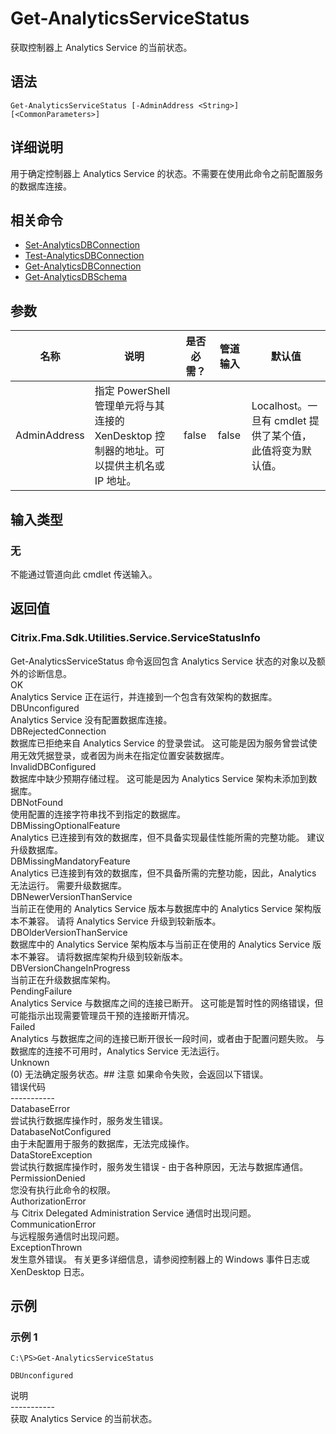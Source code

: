 # Get-AnalyticsServiceStatus

获取控制器上 Analytics Service 的当前状态。

## 语法

    Get-AnalyticsServiceStatus [-AdminAddress <String>] [<CommonParameters>]
    

## 详细说明

用于确定控制器上 Analytics Service 的状态。不需要在使用此命令之前配置服务的数据库连接。

## 相关命令

- [Set-AnalyticsDBConnection](Set-AnalyticsDBConnection.html)
- [Test-AnalyticsDBConnection](Test-AnalyticsDBConnection.html)
- [Get-AnalyticsDBConnection](Get-AnalyticsDBConnection.html)
- [Get-AnalyticsDBSchema](Get-AnalyticsDBSchema.html)

## 参数

| 名称           | 说明                                                         | 是否必需？ | 管道输入  | 默认值                                   |
| ------------ | ---------------------------------------------------------- | ----- | ----- | ------------------------------------- |
| AdminAddress | 指定 PowerShell 管理单元将与其连接的 XenDesktop 控制器的地址。可以提供主机名或 IP 地址。 | false | false | Localhost。一旦有 cmdlet 提供了某个值，此值将变为默认值。 |

## 输入类型

### 无

不能通过管道向此 cmdlet 传送输入。

## 返回值

### Citrix.Fma.Sdk.Utilities.Service.ServiceStatusInfo

Get-AnalyticsServiceStatus 命令返回包含 Analytics Service 状态的对象以及额外的诊断信息。  
OK  
Analytics Service 正在运行，并连接到一个包含有效架构的数据库。  
DBUnconfigured  
Analytics Service 没有配置数据库连接。  
DBRejectedConnection  
数据库已拒绝来自 Analytics Service 的登录尝试。 这可能是因为服务曾尝试使用无效凭据登录，或者因为尚未在指定位置安装数据库。  
InvalidDBConfigured  
数据库中缺少预期存储过程。 这可能是因为 Analytics Service 架构未添加到数据库。  
DBNotFound  
使用配置的连接字符串找不到指定的数据库。  
DBMissingOptionalFeature  
Analytics 已连接到有效的数据库，但不具备实现最佳性能所需的完整功能。 建议升级数据库。  
DBMissingMandatoryFeature  
Analytics 已连接到有效的数据库，但不具备所需的完整功能，因此，Analytics 无法运行。 需要升级数据库。  
DBNewerVersionThanService  
当前正在使用的 Analytics Service 版本与数据库中的 Analytics Service 架构版本不兼容。 请将 Analytics Service 升级到较新版本。  
DBOlderVersionThanService  
数据库中的 Analytics Service 架构版本与当前正在使用的 Analytics Service 版本不兼容。 请将数据库架构升级到较新版本。  
DBVersionChangeInProgress  
当前正在升级数据库架构。  
PendingFailure  
Analytics Service 与数据库之间的连接已断开。 这可能是暂时性的网络错误，但可能指示出现需要管理员干预的连接断开情况。  
Failed  
Analytics 与数据库之间的连接已断开很长一段时间，或者由于配置问题失败。 与数据库的连接不可用时，Analytics Service 无法运行。  
Unknown  
(0) 无法确定服务状态。## 注意 如果命令失败，会返回以下错误。  
错误代码  
\---\---\-----  
DatabaseError  
尝试执行数据库操作时，服务发生错误。  
DatabaseNotConfigured  
由于未配置用于服务的数据库，无法完成操作。  
DataStoreException  
尝试执行数据库操作时，服务发生错误 - 由于各种原因，无法与数据库通信。  
PermissionDenied  
您没有执行此命令的权限。  
AuthorizationError  
与 Citrix Delegated Administration Service 通信时出现问题。  
CommunicationError  
与远程服务通信时出现问题。  
ExceptionThrown  
发生意外错误。 有关更多详细信息，请参阅控制器上的 Windows 事件日志或 XenDesktop 日志。

## 示例

### 示例 1

    C:\PS>Get-AnalyticsServiceStatus
    
    DBUnconfigured
    

说明  
\---\---\-----  
获取 Analytics Service 的当前状态。